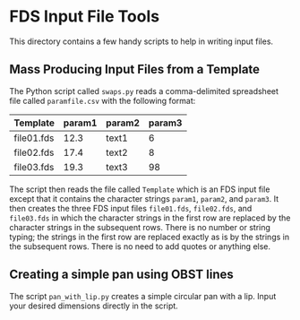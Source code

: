 # FDS Input File Tools

This directory contains a few handy scripts to help in writing input files.

## Mass Producing Input Files from a Template

The Python script called `swaps.py` reads a comma-delimited spreadsheet file called `paramfile.csv` with the following format:

| Template   | param1 | param2 | param3 |
|------------|--------|--------|--------|
| file01.fds | 12.3   | text1  | 6      |
| file02.fds | 17.4   | text2  | 8      |
| file03.fds | 19.3   | text3  | 98     |

The script then reads the file called `Template` which is an FDS input file except that it contains the character strings `param1`, `param2`, and `param3`. It then creates the three FDS input files `file01.fds`, `file02.fds`, and `file03.fds` in which the character strings in the first row are replaced by the character strings in the subsequent rows. There is no number or string typing; the strings in the first row are replaced exactly as is by the strings in the subsequent rows. There is no need to add quotes or anything else.

## Creating a simple pan using OBST lines

The script `pan_with_lip.py` creates a simple circular pan with a lip. Input your desired dimensions directly in the script.
